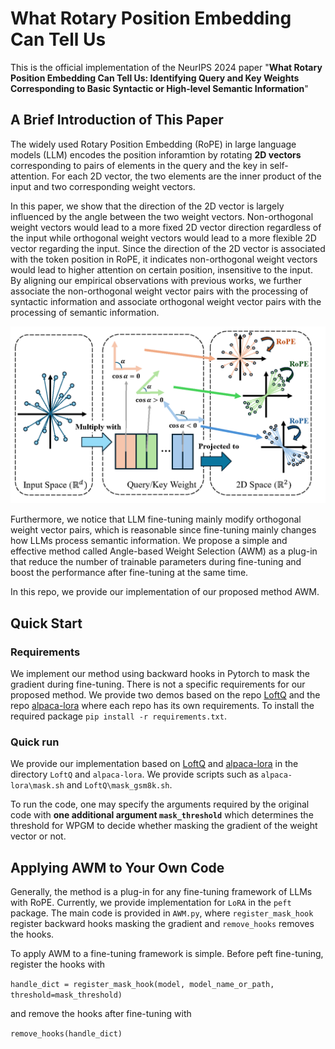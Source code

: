 # What Rotary Position Embedding Can Tell Us

This is the official implementation of the NeurIPS 2024 paper "**What Rotary Position Embedding Can Tell Us:
Identifying Query and Key Weights Corresponding to
Basic Syntactic or High-level Semantic Information**"

## A Brief Introduction of This Paper

The widely used Rotary Position Embedding (RoPE) in large language models (LLM) encodes the position inforamtion by rotating **2D vectors** corresponding to pairs of elements in the query and the key in self-attention.
For each 2D vector, the two elements are the inner product of the input and two corresponding weight vectors.

In this paper, we show that the direction of the 2D vector is largely influenced by the angle between the two weight vectors. Non-orthogonal weight vectors would lead to a more fixed 2D vector direction regardless of the input while orthogonal weight vectors would lead to a more flexible 2D vector regarding the input.
Since the direction of the 2D vector is associated with the token position in RoPE, it indicates non-orthogonal weight vectors would lead to higher attention on certain position, insensitive to the input.
By aligning our empirical observations with previous works, we further associate the non-orthogonal weight vector pairs with the processing of syntactic information and associate orthogonal weight vector pairs with the processing of semantic information.

![image](illustration.png)

Furthermore, we notice that LLM fine-tuning mainly modify orthogonal weight vector pairs, which is reasonable since fine-tuning mainly changes how LLMs process semantic information. 
We propose a simple and effective method called Angle-based Weight Selection (AWM) as a plug-in that reduce the number of trainable parameters during fine-tuning and boost the performance after fine-tuning at the same time. 

In this repo, we provide our implementation of our proposed method AWM.

## Quick Start

### Requirements
We implement our method using backward hooks in Pytorch to mask the gradient during fine-tuning. There is not a specific requirements for our proposed method. 
We provide two demos based on the repo [LoftQ](https://github.com/yxli2123/LoftQ) and the repo [alpaca-lora](https://github.com/tloen/alpaca-lora) where each repo has its own requirements.
To install the required package 
`pip install -r requirements.txt`.

### Quick run

We provide our implementation based on [LoftQ](https://github.com/yxli2123/LoftQ) and [alpaca-lora](https://github.com/tloen/alpaca-lora) in the directory `LoftQ` and `alpaca-lora`. We provide scripts such as `alpaca-lora\mask.sh` and `LoftQ\mask_gsm8k.sh`. 

To run the code, one may specify the arguments required by the original code with **one additional argument ``mask_threshold``** which determines the threshold for WPGM to decide whether masking the gradient of the weight vector or not.

## Applying AWM to Your Own Code

Generally, the method is a plug-in for any fine-tuning framework of LLMs with RoPE. Currently, we provide implementation for `LoRA` in the `peft` package.
The main code is provided in `AWM.py`, where `register_mask_hook` register backward hooks masking the gradient and `remove_hooks` removes the hooks.

To apply AWM to a fine-tuning framework is simple. Before peft fine-tuning, register the hooks with

```handle_dict = register_mask_hook(model, model_name_or_path,  threshold=mask_threshold)```

and remove the hooks after fine-tuning with

```remove_hooks(handle_dict)```